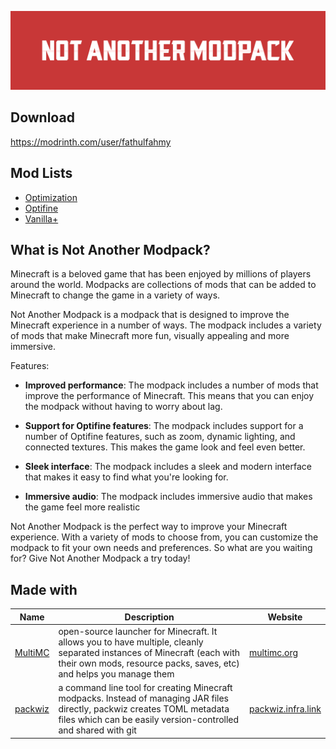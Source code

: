 ![Not Another Modpack](https://github.com/fathulfahmy/not-another-modpack/blob/main/assets/banner-red.png?raw=true)

## Download
https://modrinth.com/user/fathulfahmy

## Mod Lists
- [Optimization](optimization.md)  
- [Optifine](optifine.md)  
- [Vanilla+](vanilla.md)  

## What is Not Another Modpack?
Minecraft is a beloved game that has been enjoyed by millions of players around the world. Modpacks are collections of mods that can be added to Minecraft to change the game in a variety of ways.

Not Another Modpack is a modpack that is designed to improve the Minecraft experience in a number of ways. The modpack includes a variety of mods that make Minecraft more fun, visually appealing and more immersive.

Features:

- **Improved performance**: The modpack includes a number of mods that improve the performance of Minecraft. This means that you can enjoy the modpack without having to worry about lag.

- **Support for Optifine features**: The modpack includes support for a number of Optifine features, such as zoom, dynamic lighting, and connected textures. This makes the game look and feel even better.

- **Sleek interface**: The modpack includes a sleek and modern interface that makes it easy to find what you're looking for.

- **Immersive audio**: The modpack includes immersive audio that makes the game feel more realistic

Not Another Modpack is the perfect way to improve your Minecraft experience. With a variety of mods to choose from, you can customize the modpack to fit your own needs and preferences. So what are you waiting for? Give Not Another Modpack a try today!

## Made with

| Name                                             | Description                                                                                                                                                                                   | Website                                 |
| ------------------------------------------------ | --------------------------------------------------------------------------------------------------------------------------------------------------------------------------------------------- | --------------------------------------- |
| [ MultiMC ](https://github.com/MultiMC)                | open-source launcher for Minecraft. It allows you to have multiple, cleanly separated instances of Minecraft (each with their own mods, resource packs, saves, etc) and helps you manage them | [ multimc.org ](https://multimc.org/) |
| [ packwiz ]([https://github.com/MultiMC/Launcher](https://github.com/packwiz)) | a command line tool for creating Minecraft modpacks. Instead of managing JAR files directly, packwiz creates TOML metadata files which can be easily version-controlled and shared with git   | [ packwiz.infra.link ](https://packwiz.infra.link/) |
